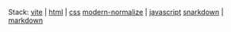 Stack: [vite](#) | 
[html](#) |
[css](#)
[modern-normalize](#) |
[javascript](#)
[snarkdown](#) |
[markdown](#)